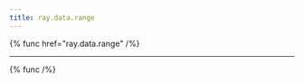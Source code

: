 ```yaml
---
title: ray.data.range
---
```


<!-- # {% $markdoc.frontmatter.title %} -->


{% func href="ray.data.range" /%}

---

{% func /%}
